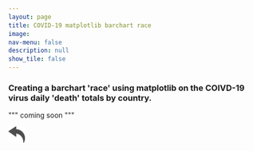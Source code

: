 ```yaml
---
layout: page
title: COVID-19 matplotlib barchart race
image: 
nav-menu: false
description: null
show_tile: false
---
```


### Creating a barchart 'race' using matplotlib on the COIVD-19 virus daily 'death' totals by country.

""" coming soon """

[![back button](https://github.com/CVanchieri/DSPortfolio/blob/gh-pages/assets/images/back.png?raw=true)](https://cvanchieri.github.io/DSPortfolio/c_visualizations.html)
